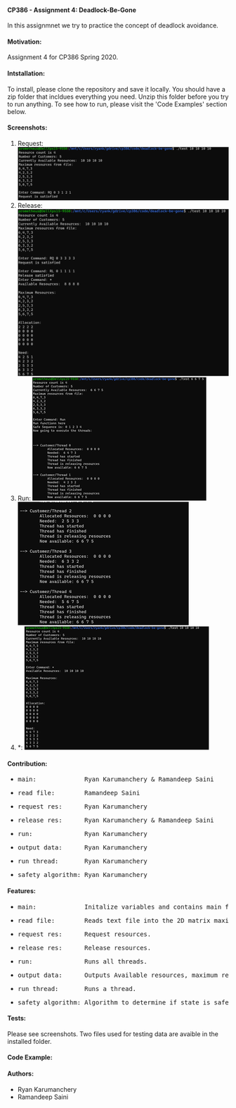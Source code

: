 #### CP386 - Assignment 4: Deadlock-Be-Gone
In this assignmnet we try to practice the concept of deadlock avoidance. 

#### Motivation: 
Assignment 4 for CP386 Spring 2020.
  
#### Intstallation:
To install, please clone the repository and save it locally. You should have a zip folder that incldues everything you need. Unzip this folder before you try to run anything. To see how to run, please visit the 'Code Examples' section below.

#### Screenshots:
1. Request:
    ![Request](/images/request.png)
2. Release:
   ![Release](/images/release.png)
3. Run:
   ![Run1](/images/run1.png)
   ![Run2](/images/run2.png)
4. *:
   ![*](/images/star.png)

#### Contribution:
* <pre>main:             Ryan Karumanchery & Ramandeep Saini</pre>
* <pre>read_file:        Ramandeep Saini</pre>
* <pre>request_res:      Ryan Karumanchery</pre>
* <pre>release_res:      Ryan Karumanchery & Ramandeep Saini</pre>
* <pre>run:              Ryan Karumanchery</pre>
* <pre>output_data:      Ryan Karumanchery</pre>
* <pre>run_thread:       Ryan Karumanchery</pre>
* <pre>safety_algorithm: Ryan Karumanchery</pre>

#### Features:
* <pre>main:             Initalize variables and contains main function loop.</pre>     
* <pre>read_file:        Reads text file into the 2D matrix maximum.</pre>        
* <pre>request_res:      Request resources.</pre>        
* <pre>release_res:      Release resources.</pre>
* <pre>run:              Runs all threads.</pre>     
* <pre>output_data:      Outputs Available resources, maximum resources, allocation, and resources needed.</pre>
* <pre>run_thread:       Runs a thread.</pre>
* <pre>safety_algorithm: Algorithm to determine if state is safe.</pre>

#### Tests:
Please see screenshots.
Two files used for testing data are avaible in the installed folder.

#### Code Example:

#### Authors:
* Ryan Karumanchery
* Ramandeep Saini